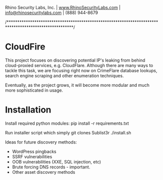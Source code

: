 Rhino Security Labs, Inc. | 
www.RhinoSecurityLabs.com | 
info@rhinosecuritylabs.com | 
(888) 944-8679
     
/*******************************************************************************************************/

CloudFire
=========

This project focuses on discovering potential IP's leaking from behind cloud-proxied services, e.g. CloudFlare. Although there are many ways to tackle this task, we are focusing right now on CrimeFlare database lookups, search engine scraping and other enumeration techniques.

Eventually, as the project grows, it will become more modular and much more sophisticated in usage. 


Installation
============

Install required python modules:
pip install -r requirements.txt

Run installer script which simply git clones Sublist3r
./install.sh 

Ideas for future discovery methods:

- WordPress pingbacks
- SSRF vulnerabilities
- OOB vulnerabilities (XXE, SQL injection, etc)
- Brute forcing DNS records - important.
- Other asset discovery methods

